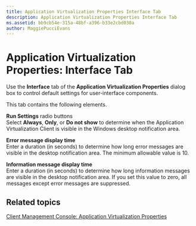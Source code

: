 ```yaml
---
title: Application Virtualization Properties Interface Tab
description: Application Virtualization Properties Interface Tab
ms.assetid: bb9cb54e-315a-48bf-a396-b33e2cbd030a
author: MaggiePucciEvans
---
```


# Application Virtualization Properties: Interface Tab


Use the **Interface** tab of the **Application Virtualization Properties** dialog box to control default settings for user-interface components.

This tab contains the following elements.

<a href="" id="run-settings-radio-buttons"></a>**Run Settings** radio buttons  
Select **Always**, **Only**, or **Do not show** to determine when the Application Virtualization Client is visible in the Windows desktop notification area.

<a href="" id="error-message-display-time"></a>**Error message display time**  
Enter a duration (in seconds) to determine how long error messages are visible in the desktop notification area. The minimum allowable value is 10.

<a href="" id="information-message-display-time"></a>**Information message display time**  
Enter a duration (in seconds) to determine how long information messages are visible in the desktop notification area. If you set this value to zero, all messages except error messages are suppressed.

## Related topics


[Client Management Console: Application Virtualization Properties](client-management-console-application-virtualization-properties.md)

 

 





